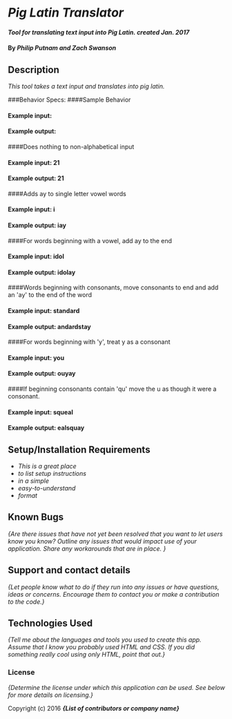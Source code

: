 # _Pig Latin Translator_

#### _Tool for translating text input into Pig Latin.  created Jan. 2017_

#### By _**Philip Putnam and Zach Swanson**_

## Description

_This tool takes a text input and translates into pig latin._

###Behavior Specs:
####Sample Behavior
####  Example input:
####  Example output:

####Does nothing to non-alphabetical input
####  Example input: 21
####  Example output: 21

####Adds ay to single letter vowel words
####  Example input: i
####  Example output: iay

####For words beginning with a vowel, add ay to the end
####  Example input: idol
####  Example output: idolay

####Words beginning with consonants, move consonants to end and add an 'ay' to the end of the word
####  Example input: standard
####  Example output: andardstay

####For words beginning with 'y', treat y as a consonant
####  Example input: you
####  Example output: ouyay

####If beginning consonants contain 'qu' move the u as though it were a consonant.
####  Example input: squeal
####  Example output: ealsquay




## Setup/Installation Requirements

* _This is a great place_
* _to list setup instructions_
* _in a simple_
* _easy-to-understand_
* _format_



## Known Bugs

_{Are there issues that have not yet been resolved that you want to let users know you know?  Outline any issues that would impact use of your application.  Share any workarounds that are in place. }_

## Support and contact details

_{Let people know what to do if they run into any issues or have questions, ideas or concerns.  Encourage them to contact you or make a contribution to the code.}_

## Technologies Used

_{Tell me about the languages and tools you used to create this app. Assume that I know you probably used HTML and CSS. If you did something really cool using only HTML, point that out.}_

### License

*{Determine the license under which this application can be used.  See below for more details on licensing.}*

Copyright (c) 2016 **_{List of contributors or company name}_**
